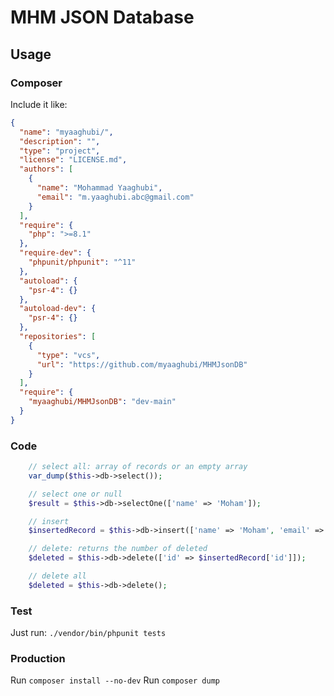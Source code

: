 # MHM JSON Database

## Usage

### Composer

Include it like:

```json
{
  "name": "myaaghubi/",
  "description": "",
  "type": "project",
  "license": "LICENSE.md",
  "authors": [
    {
      "name": "Mohammad Yaaghubi",
      "email": "m.yaaghubi.abc@gmail.com"
    }
  ],
  "require": {
    "php": ">=8.1"
  },
  "require-dev": {
    "phpunit/phpunit": "^11"
  },
  "autoload": {
    "psr-4": {}
  },
  "autoload-dev": {
    "psr-4": {}
  },
  "repositories": [
    {
      "type": "vcs",
      "url": "https://github.com/myaaghubi/MHMJsonDB"
    }
  ],
  "require": {
    "myaaghubi/MHMJsonDB": "dev-main"
  }
}
```

### Code

```php
    // select all: array of records or an empty array
    var_dump($this->db->select());

    // select one or null
    $result = $this->db->selectOne(['name' => 'Moham']);

    // insert
    $insertedRecord = $this->db->insert(['name' => 'Moham', 'email' => '...']);

    // delete: returns the number of deleted
    $deleted = $this->db->delete(['id' => $insertedRecord['id']]);

    // delete all
    $deleted = $this->db->delete();
```

### Test

Just run:
`./vendor/bin/phpunit tests`

### Production

Run `composer install --no-dev`
Run `composer dump`
